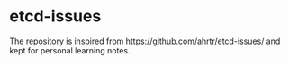 # etcd-issues
The repository is inspired from https://github.com/ahrtr/etcd-issues/ and kept for personal learning notes.  
